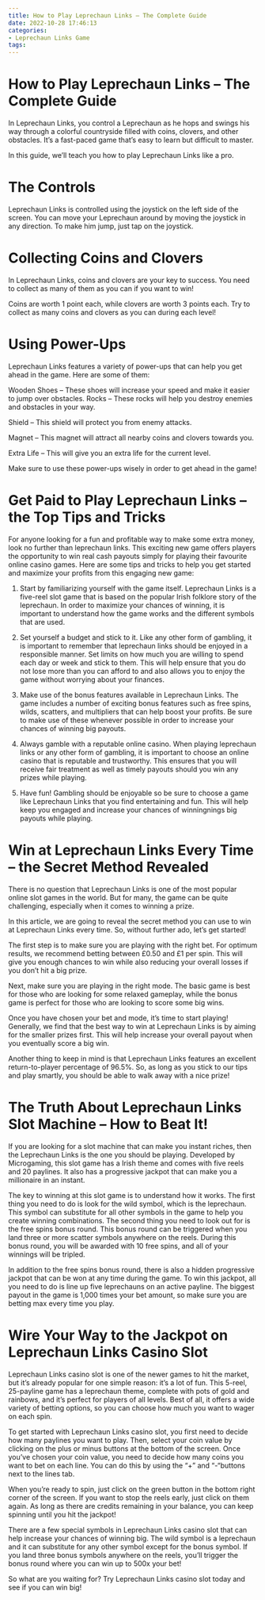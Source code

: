 ```yaml
---
title: How to Play Leprechaun Links – The Complete Guide
date: 2022-10-28 17:46:13
categories:
- Leprechaun Links Game
tags:
---
```



#  How to Play Leprechaun Links – The Complete Guide

In Leprechaun Links, you control a Leprechaun as he hops and swings his way through a colorful countryside filled with coins, clovers, and other obstacles. It’s a fast-paced game that’s easy to learn but difficult to master.

In this guide, we’ll teach you how to play Leprechaun Links like a pro.

# The Controls

Leprechaun Links is controlled using the joystick on the left side of the screen. You can move your Leprechaun around by moving the joystick in any direction. To make him jump, just tap on the joystick.

# Collecting Coins and Clovers

In Leprechaun Links, coins and clovers are your key to success. You need to collect as many of them as you can if you want to win!

Coins are worth 1 point each, while clovers are worth 3 points each. Try to collect as many coins and clovers as you can during each level!

# Using Power-Ups

Leprechaun Links features a variety of power-ups that can help you get ahead in the game. Here are some of them:

Wooden Shoes – These shoes will increase your speed and make it easier to jump over obstacles.
Rocks – These rocks will help you destroy enemies and obstacles in your way.

 Shield – This shield will protect you from enemy attacks.

 Magnet – This magnet will attract all nearby coins and clovers towards you.

Extra Life – This will give you an extra life for the current level.


Make sure to use these power-ups wisely in order to get ahead in the game!

#  Get Paid to Play Leprechaun Links – the Top Tips and Tricks

For anyone looking for a fun and profitable way to make some extra money, look no further than leprechaun links. This exciting new game offers players the opportunity to win real cash payouts simply for playing their favourite online casino games. Here are some tips and tricks to help you get started and maximize your profits from this engaging new game:

1. Start by familiarizing yourself with the game itself. Leprechaun Links is a five-reel slot game that is based on the popular Irish folklore story of the leprechaun. In order to maximize your chances of winning, it is important to understand how the game works and the different symbols that are used.

2. Set yourself a budget and stick to it. Like any other form of gambling, it is important to remember that leprechaun links should be enjoyed in a responsible manner. Set limits on how much you are willing to spend each day or week and stick to them. This will help ensure that you do not lose more than you can afford to and also allows you to enjoy the game without worrying about your finances.

3. Make use of the bonus features available in Leprechaun Links. The game includes a number of exciting bonus features such as free spins, wilds, scatters, and multipliers that can help boost your profits. Be sure to make use of these whenever possible in order to increase your chances of winning big payouts.

4. Always gamble with a reputable online casino. When playing leprechaun links or any other form of gambling, it is important to choose an online casino that is reputable and trustworthy. This ensures that you will receive fair treatment as well as timely payouts should you win any prizes while playing.

5. Have fun! Gambling should be enjoyable so be sure to choose a game like Leprechaun Links that you find entertaining and fun. This will help keep you engaged and increase your chances of winningnings big payouts while playing.

#  Win at Leprechaun Links Every Time – the Secret Method Revealed

There is no question that Leprechaun Links is one of the most popular online slot games in the world. But for many, the game can be quite challenging, especially when it comes to winning a prize.

In this article, we are going to reveal the secret method you can use to win at Leprechaun Links every time. So, without further ado, let’s get started!

The first step is to make sure you are playing with the right bet. For optimum results, we recommend betting between £0.50 and £1 per spin. This will give you enough chances to win while also reducing your overall losses if you don’t hit a big prize.

Next, make sure you are playing in the right mode. The basic game is best for those who are looking for some relaxed gameplay, while the bonus game is perfect for those who are looking to score some big wins.

Once you have chosen your bet and mode, it’s time to start playing! Generally, we find that the best way to win at Leprechaun Links is by aiming for the smaller prizes first. This will help increase your overall payout when you eventually score a big win.

Another thing to keep in mind is that Leprechaun Links features an excellent return-to-player percentage of 96.5%. So, as long as you stick to our tips and play smartly, you should be able to walk away with a nice prize!

#  The Truth About Leprechaun Links Slot Machine – How to Beat It!

If you are looking for a slot machine that can make you instant riches, then the Leprechaun Links is the one you should be playing. Developed by Microgaming, this slot game has a Irish theme and comes with five reels and 20 paylines. It also has a progressive jackpot that can make you a millionaire in an instant.

The key to winning at this slot game is to understand how it works. The first thing you need to do is look for the wild symbol, which is the leprechaun. This symbol can substitute for all other symbols in the game to help you create winning combinations. The second thing you need to look out for is the free spins bonus round. This bonus round can be triggered when you land three or more scatter symbols anywhere on the reels. During this bonus round, you will be awarded with 10 free spins, and all of your winnings will be tripled.

In addition to the free spins bonus round, there is also a hidden progressive jackpot that can be won at any time during the game. To win this jackpot, all you need to do is line up five leprechauns on an active payline. The biggest payout in the game is 1,000 times your bet amount, so make sure you are betting max every time you play.

#  Wire Your Way to the Jackpot on Leprechaun Links Casino Slot

Leprechaun Links casino slot is one of the newer games to hit the market, but it’s already popular for one simple reason: it’s a lot of fun. This 5-reel, 25-payline game has a leprechaun theme, complete with pots of gold and rainbows, and it’s perfect for players of all levels. Best of all, it offers a wide variety of betting options, so you can choose how much you want to wager on each spin.

To get started with Leprechaun Links casino slot, you first need to decide how many paylines you want to play. Then, select your coin value by clicking on the plus or minus buttons at the bottom of the screen. Once you’ve chosen your coin value, you need to decide how many coins you want to bet on each line. You can do this by using the “+” and “-“buttons next to the lines tab.

When you’re ready to spin, just click on the green button in the bottom right corner of the screen. If you want to stop the reels early, just click on them again. As long as there are credits remaining in your balance, you can keep spinning until you hit the jackpot!

There are a few special symbols in Leprechaun Links casino slot that can help increase your chances of winning big. The wild symbol is a leprechaun and it can substitute for any other symbol except for the bonus symbol. If you land three bonus symbols anywhere on the reels, you’ll trigger the bonus round where you can win up to 500x your bet!

So what are you waiting for? Try Leprechaun Links casino slot today and see if you can win big!